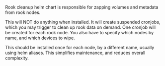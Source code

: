 Rook cleanup helm chart is responsible for zapping volumes and metadata from rook nodes.

This will NOT do anything when installed. It will create suspended cronjobs, which you may trigger to clean up rook data on demand.
One cronjob will be created for each rook node. You also have to specify which nodes by name, and which devices to wipe.

This should be installed once for each node, by a different name, usually using helm aliases. This simplifies maintenance, and reduces overall complexity.

